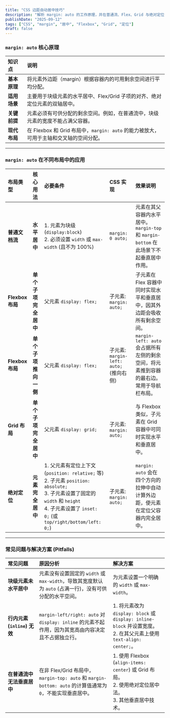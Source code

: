 ```yaml
---
title: "CSS 边距自动居中技巧"
description: "解析 margin: auto 的工作原理，并在普通流、Flex、Grid 与绝对定位中实现水平/垂直居中与推挤布局，同时总结常见坑与修复方法。"
publishDate: "2025-09-12"
tags: ["CSS", "margin", "居中", "Flexbox", "Grid", "定位"]
draft: false
---
```




### **`margin: auto` 核心原理**

| 知识点 | 说明 |
| :--- | :--- |
| **基本原理** | 将元素外边距（margin）根据容器内的可用剩余空间进行平均分配。 |
| **适用场景** | 主要用于块级元素的水平居中、Flex/Grid 子项的对齐、绝对定位元素的双轴居中。 |
| **关键前提** | 元素必须有可供分配的剩余空间。例如，在普通流中，块级元素的宽度不能占满父容器。 |
| **现代布局** | 在 Flexbox 和 Grid 布局中，`margin: auto` 的能力被放大，可用于主轴和交叉轴的空间分配。 |

***

### **`margin: auto` 在不同布局中的应用**

| 布局类型 | 核心用法 | 必要条件 | CSS 实现 | 效果说明 |
| :--- | :--- | :--- | :--- | :--- |
| **普通文档流** | **水平居中** | 1. 元素为块级 (`display:block`)<br>2. 必须设置 `width` 或 `max-width` (且不为 100%) | `margin: 0 auto;` | 元素在其父容器内水平居中。`margin-top` 和 `margin-bottom` 在此场景下不起垂直居中作用。 |
| **Flexbox 布局** | **单个子项完全居中** | 父元素 `display: flex;` | 子元素: `margin: auto;` | 子元素在 Flex 容器中同时实现水平和垂直居中，因其外边距会吸收所有剩余空间。 |
| **Flexbox 布局** | **单个子项推向一侧** | 父元素 `display: flex;` | 子元素: `margin-left: auto;` (推向右侧) | `margin-left: auto` 会占据所有左侧的剩余空间，将元素推到容器的最右边。常用于导航栏布局。 |
| **Grid 布局** | **单个子项完全居中** | 父元素 `display: grid;` | 子元素: `margin: auto;` | 与 Flexbox 类似，子元素在 Grid 容器中可同时实现水平和垂直居中。 |
| **绝对定位** | **元素完全居中** | 1. 父元素有定位上下文 (`position: relative;` 等)<br>2. 子元素 `position: absolute;`<br>3. 子元素设置了固定的 `width` 和 `height`<br>4. 子元素设置了 `inset: 0;` (或 `top/right/bottom/left: 0;`) | 子元素: `margin: auto;` | `margin: auto` 会在四个方向的拉伸中自动计算外边距，使元素在定位父容器内完全居中。 |

***

### **常见问题与解决方案 (Pitfalls)**

| 常见问题 | 原因分析 | 解决方案 |
| :--- | :--- | :--- |
| **块级元素未水平居中** | 元素没有设置固定的 `width` 或 `max-width`，导致其宽度默认为 `auto` (占满一行)，没有可供分配的水平空间。 | 为元素设置一个明确的 `width` 或 `max-width`。 |
| **行内元素 (`inline`) 无效** | `margin-left/right: auto` 对 `display: inline` 的元素不起作用，因为其宽高由内容决定且不占据独立行。 | 1. 将元素改为 `display: block` 或 `display: inline-block` 并设置宽度。<br>2. 在其父元素上使用 `text-align: center;`。 |
| **在普通流中无法垂直居中** | 在非 Flex/Grid 布局中，`margin-top: auto` 和 `margin-bottom: auto` 的计算值通常为 `0`，不能实现垂直居中。 | 1. 使用 Flexbox (`align-items: center`) 或 Grid 布局。<br>2. 使用绝对定位居中法。<br>3. 其他垂直居中技术。 |
